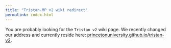 ```yaml
---
title: "Tristan-MP v2 wiki redirect"
permalink: index.html
---
```


You are probably looking for the `Tristan v2` wiki page. We recently changed our address and currently reside here: [princetonuniversity.github.io/tristan-v2](https://princetonuniversity.github.io/tristan-v2/).
